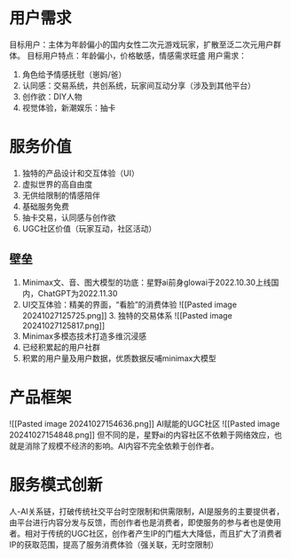 # 用户需求
目标用户：主体为年龄偏小的国内女性二次元游戏玩家，扩散至泛二次元用户群体。
目标用户特点：年龄偏小，价格敏感，情感需求旺盛
用户需求：
1. 角色给予情感抚慰（崽妈/爸）
2. 认同感：交易系统，共创系统，玩家间互动分享（涉及到其他平台）
3. 创作欲：DIY人物
4. 视觉体验，新潮娱乐：抽卡
# 服务价值
1. 独特的产品设计和交互体验（UI）
2. 虚拟世界的高自由度
3. 无供给限制的情感陪伴
4. 基础服务免费
5. 抽卡交易，认同感与创作欲
6. UGC社区价值（玩家互动，社区活动）
## 壁垒
1. Minimax文、音、图大模型的功底：星野ai前身glowai于2022.10.30上线国内，ChatGPT为2022.11.30
2. UI交互体验：精美的界面，“看脸”的消费体验
   ![[Pasted image 20241027125725.png]]
   3. 独特的交易体系
![[Pasted image 20241027125817.png]]
4. Minimax多模态技术打造多维沉浸感
5. 已经积累起的用户社群
6. 积累的用户量及用户数据，优质数据反哺minimax大模型
# 产品框架
![[Pasted image 20241027154636.png]]
AI赋能的UGC社区
![[Pasted image 20241027154848.png]]
但不同的是，星野ai的内容社区不依赖于网络效应，也就是消除了规模不经济的影响。AI内容不完全依赖于创作者。
# 服务模式创新
人-AI关系链，打破传统社交平台时空限制和供需限制，AI是服务的主要提供者，由平台进行内容分发与反馈，而创作者也是消费者，即使服务的参与者也是使用者。相对于传统的UGC社区，创作者产生IP的门槛大大降低，而且扩大了消费者IP的获取范围，提高了服务消费体验（强关联，无时空限制）


